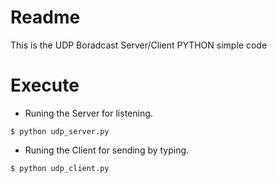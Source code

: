 # Readme
This is the UDP Boradcast Server/Client PYTHON simple code

# Execute
- Runing the Server for listening.
```
$ python udp_server.py 
```
- Runing the Client for sending by typing.
```
$ python udp_client.py
```


